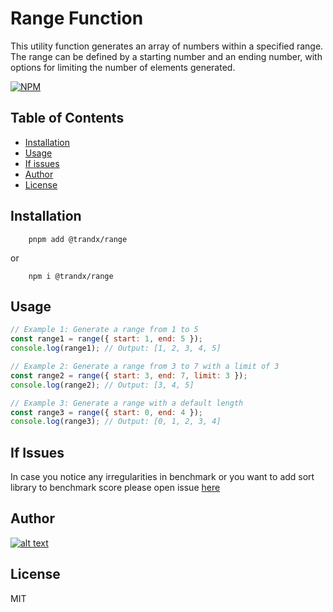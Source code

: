 # Range Function

This utility function generates an array of numbers within a specified range. The range can be defined by a starting number and an ending number, with options for limiting the number of elements generated.

[![NPM](https://nodei.co/npm/@trandx/native.png?downloads=true)](https://nodei.co/npm/@trandx/native/)

## Table of Contents

<!-- - [Demo](#Demo) -->
- [Installation](#installation)
- [Usage](#usage)
- [If issues](#If-issues)
- [Author](#Author)
- [License](#license)

## Installation
```shell
    pnpm add @trandx/range
```
or

```shell
    npm i @trandx/range
```

## Usage

```js
// Example 1: Generate a range from 1 to 5
const range1 = range({ start: 1, end: 5 });
console.log(range1); // Output: [1, 2, 3, 4, 5]

// Example 2: Generate a range from 3 to 7 with a limit of 3
const range2 = range({ start: 3, end: 7, limit: 3 });
console.log(range2); // Output: [3, 4, 5]

// Example 3: Generate a range with a default length
const range3 = range({ start: 0, end: 4 });
console.log(range3); // Output: [0, 1, 2, 3, 4]


```

## If Issues

In case you notice any irregularities in benchmark or you want to add sort library to benchmark score
please open issue [here](https://github.com/Trandx/native/issues)

## Author

[![alt text](https://avatars.githubusercontent.com/u/42522718?s=100)](https://github.com/Trandx)

## License

MIT
